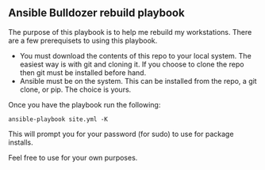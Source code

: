 Ansible Bulldozer rebuild playbook
----------------------------------

The purpose of this playbook is to help me rebuild my workstations. There are a few prerequisets to using this playbook.

 * You must download the contents of this repo to your local system. The easiest way is with git and cloning it. If you choose to clone the repo then git must be installed before hand.
 * Ansible must be on the system. This can be installed from the repo, a git clone, or pip. The choice is yours.

Once you have the playbook run the following:

```Shell
ansible-playbook site.yml -K
```

This will prompt you for your password (for sudo) to use for package installs.

Feel free to use for your own purposes.
